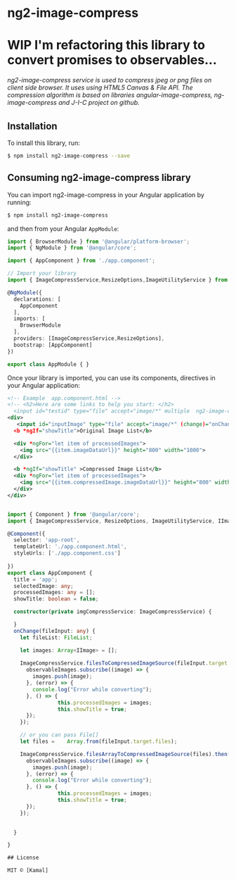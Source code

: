 # ng2-image-compress

# WIP I'm refactoring this library to convert promises to observables...

###### ng2-image-compress service is used to compress jpeg or png files on client side browser. It uses using HTML5 Canvas & File API. The compression algorithm is based on   libraries angular-image-compress, ng-image-compress and J-I-C project on github.
## Installation

To install this library, run:

```bash
$ npm install ng2-image-compress --save
```

## Consuming ng2-image-compress library

You can import ng2-image-compress in your Angular application by running:

```bash
$ npm install ng2-image-compress
```

and then from your Angular `AppModule`:

```typescript
import { BrowserModule } from '@angular/platform-browser';
import { NgModule } from '@angular/core';

import { AppComponent } from './app.component';

// Import your library
import { ImageCompressService,ResizeOptions,ImageUtilityService } from 'ng2-image-compress';

@NgModule({
  declarations: [
    AppComponent
  ],
  imports: [
    BrowserModule
  ],
  providers: [ImageCompressService,ResizeOptions],
  bootstrap: [AppComponent]
})

export class AppModule { }
```

Once your library is imported, you can use its components, directives  in your Angular application:

```xml
<!-- Example  app.component.html -->
<!-- <h2>Here are some links to help you start: </h2>
  <input id="testid" type="file" accept="image/*" multiple  ng2-image-compress  />  -->
<div> 
   <input id="inputImage" type="file" accept="image/*" (change)="onChange($event)" multiple />
  <b *ngIf="showTitle">Original Image List</b>

  <div *ngFor="let item of processedImages">
    <img src="{{item.imageDataUrl}}" height="800" width="1000">
  </div>

  <b *ngIf="showTitle" >Compressed Image List</b>
  <div *ngFor="let item of processedImages">
    <img src="{{item.compressedImage.imageDataUrl}}" height="800" width="1000">
  </div> 
</div>
```

<!-- Example  app.component.ts -->
```typescript

import { Component } from '@angular/core';
import { ImageCompressService, ResizeOptions, ImageUtilityService, IImage, SourceImage } from  'ng2-image-compress';

@Component({
  selector: 'app-root',
  templateUrl: './app.component.html',
  styleUrls: ['./app.component.css'] 
  
})
export class AppComponent {
  title = 'app';
  selectedImage: any;
  processedImages: any = [];
  showTitle: boolean = false;

  constructor(private imgCompressService: ImageCompressService) {

  }
  onChange(fileInput: any) {
    let fileList: FileList;

    let images: Array<IImage> = [];
    
    ImageCompressService.filesToCompressedImageSource(fileInput.target.files).then(observableImages => {
      observableImages.subscribe((image) => {
        images.push(image);
      }, (error) => {
        console.log("Error while converting");
      }, () => {
                this.processedImages = images;      
                this.showTitle = true;          
      });
    });

    // or you can pass File[] 
    let files =    Array.from(fileInput.target.files);

    ImageCompressService.filesArrayToCompressedImageSource(files).then(observableImages => {
      observableImages.subscribe((image) => {
        images.push(image);
      }, (error) => {
        console.log("Error while converting");
      }, () => {
                this.processedImages = images;      
                this.showTitle = true;          
      });
    });
 

  }

}

## License

MIT © [Kamal]
